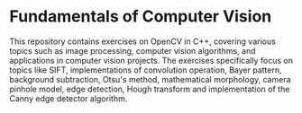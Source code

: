 # Fundamentals of Computer Vision
This repository contains exercises on OpenCV in C++, covering various topics such as image processing, computer vision algorithms, and applications in computer vision projects. The exercises specifically focus on topics like SIFT, implementations of convolution operation, Bayer pattern, background subtraction, Otsu's method, mathematical morphology, camera pinhole model, edge detection, Hough transform and implementation of the Canny edge detector algorithm.
